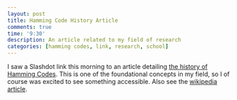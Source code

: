 ```yaml
---
layout: post
title: Hamming Code History Article
comments: true
time: '9:30'
description: An article related to my field of research
categories: [hamming codes, link, research, school]
---
```


I saw a Slashdot link this morning to an article detailing [the history of Hamming Codes][article].  This is one of the foundational concepts in my field, so I of course was excited to see something accessible.  Also see the [wikipedia article][].

[article]:http://www.cio.com.au/article/369282/cio_blast_from_past_60_years_hamming_codes/
[wikipedia article]:http://en.wikipedia.org/wiki/Hamming_code
